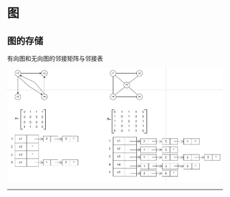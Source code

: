 # 图

## 图的存储

有向图和无向图的邻接矩阵与邻接表

![image-20250601190543146](../../../images/image-20250601190543146.png)

---

